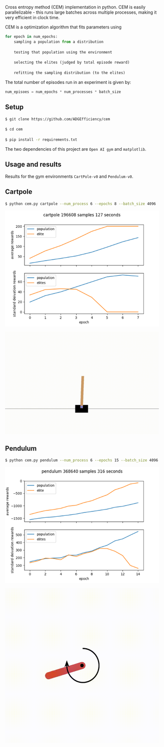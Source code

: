 Cross entropy method (CEM) implementation in python.  CEM is easily parallelizable - this runs large batches across multiple processes, making it very efficient in clock time.

CEM is a optimization algorithm that fits parameters using

```python
for epoch in num_epochs:
	sampling a population from a distribution

	testing that population using the environment

	selecting the elites (judged by total episode reward)

	refitting the sampling distribution (to the elites)
```

The total number of episodes run in an experiment is given by:

```python
num_episoes = num_epochs * num_processes * batch_size
```

## Setup

```bash
$ git clone https://github.com/ADGEfficiency/cem

$ cd cem

$ pip install -r requirements.txt
```

The two dependencies of this project are `Open AI gym` and `matplotlib`.

## Usage and results

Results for the gym environments `CartPole-v0` and `Pendulum-v0`.

## Cartpole 
```bash
$ python cem.py cartpole --num_process 6 --epochs 8 --batch_size 4096
```

![](assets/cartpole.png)

![](assets/cartpole.gif)

## Pendulum 

```bash
$ python cem.py pendulum --num_process 6 --epochs 15 --batch_size 4096
```

![](assets/pendulum.png)

![](assets/pendulum.gif)
